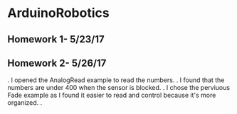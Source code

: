 # ArduinoRobotics
## Homework 1- 5/23/17

## Homework 2- 5/26/17
. I opened the AnalogRead example to read the numbers.
. I found that the numbers are under 400 when the sensor is blocked.
. I chose the perviuous Fade example as I found it easier to read and control because it's more organized.
. 

